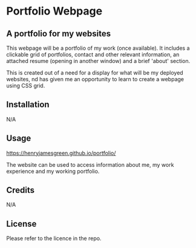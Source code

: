 # Portfolio Webpage

## A portfolio for my websites

This webpage will be a portfolio of my work (once available). It includes a clickable grid of portfolios, contact and other relevant information, an attached resume (opening in another window) and a brief 'about' section.

This is created out of a need for a display for what will be my deployed websites, nd has given me an opportunity to learn to create a webpage using CSS grid.

## Installation

N/A

## Usage

https://henryjamesgreen.github.io/portfolio/

The website can be used to access information about me, my work experience and my working portfolio.

## Credits

N/A

## License

Please refer to the licence in the repo.
